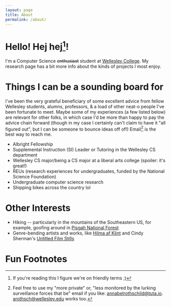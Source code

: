 ```yaml
---
layout: page
title: About
permalink: /about/
---
```


# Hello! Hej hej[^1]! 
I'm a Computer Science ~~enthusiast~~ student at [Wellesley College](https://www.wellesley.edu/cs). My research page has a bit more info about the kinds of projects I most enjoy. 

# Things I can be a sounding board for
I've been the very grateful beneficiary of some excellent advice from fellow Wellesley students, alumns, professors, & a load of other neat-o people I've been fortunate to meet. Maybe some of my experiences (a few listed below) are relevant for other folks, in which case I'd be more than happy to pay the advice chain forward (though in my case I certainly can't claim to have it "all figured out", but I can be someone to bounce ideas off of!) Email[^2] is the best way to reach me.
* Albright Fellowship
* Supplemental Instruction (SI) Leader or Tutoring in the Wellesley CS department
* Wellesley CS major/being a CS major at a liberal arts college (spoiler: it's great!)
* REUs (research experiences for undergraduates, funded by the National Science Foundation)
* Undergraduate computer science research
* Shipping bikes across the country lol 

# Other Interests
* Hiking -- particularly in the mountains of the Southeastern US, for example, goofing around in [Pisgah National Forest](https://drive.google.com/file/d/1W6abSyLooI3kTHoX4csT8yu4fn54cAtq/view?usp=sharing)
* Genre-bending artists and works, like [Hilma af Klint](https://www.theguardian.com/artanddesign/2016/feb/21/hilma-af-klint-occult-spiritualism-abstract-serpentine-gallery) and Cindy Sherman's [Untitled Film Stills](https://artlead.net/content/journal/modern-classics-cindy-sherman-untitled-film-stills/)

# Fun Footnotes
[^1]: If you're reading this I figure we're on friendly terms [;\)](https://blogs.transparent.com/swedish/hej-hej/)
[^2]: Feel free to use my "more private" or, "less monitored by the lurking surveillance forces that be" email if you like: [annabelrothschild@tuta.io](annabelrothschild@tuta.io). [arothsch@wellesley.edu](arothsch@wellesley.edu) works too.
